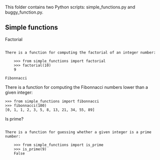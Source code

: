 This folder contains two Python scripts: simple\_functions.py and buggy\_function.py.

Simple functions
----------------

Factorial
~~~~~~~~~

There is a function for computing the factorial of an integer number:

    >>> from simple_functions import factorial
    >>> factorial(10)
    9

Fibonnacci
~~~~~~~~~~

There is a function for computing the Fibonnacci numbers lower than a given integer:

    >>> from simple_functions import fibonnacci
    >>> fibonnacci(100)
    [0, 1, 1, 2, 3, 5, 8, 13, 21, 34, 55, 89]

Is prime?
~~~~~~~~~

There is a function for guessing whether a given integer is a prime number:

    >>> from simple_functions import is_prime
    >>> is_prime(9)
    False

